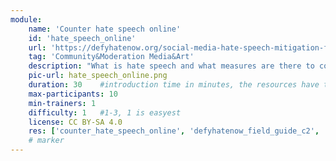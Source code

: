 ```yaml
---
module:
    name: 'Counter hate speech online'
    id: 'hate_speech_online' 
    url: 'https://defyhatenow.org/social-media-hate-speech-mitigation-field-guide-v2-cameroon/'
    tag: 'Community&Moderation Media&Art'
    description: "What is hate speech and what measures are there to counter it?"
    pic-url: hate_speech_online.png
    duration: 30    #introduction time in minutes, the resources have their own time blocks
    max-participants: 10
    min-trainers: 1
    difficulty: 1   #1-3, 1 is easyest
    license: CC BY-SA 4.0
    res: ['counter_hate_speech_online', 'defyhatenow_field_guide_c2', 'defyhatenow_field_guide_c6', 'defyhatenow_facilitator_notes']
    # marker
---  
```

